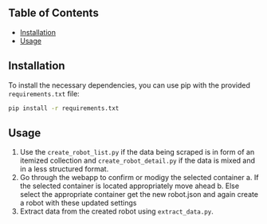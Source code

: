 ## Table of Contents

- [Installation](#installation)
- [Usage](#usage)

## Installation

To install the necessary dependencies, you can use pip with the provided `requirements.txt` file:

```bash
pip install -r requirements.txt
```

## Usage

1. Use the `create_robot_list.py` if the data being scraped is in form of an itemized collection and `create_robot_detail.py` if the data is mixed and in a less structured format.
2. Go through the webapp to confirm or modigy the selected container
   a. If the selected container is located appropriately move ahead
   b. Else select the appropriate container get the new robot.json and again create a robot with these updated settings
3. Extract data from the created robot using `extract_data.py`.
